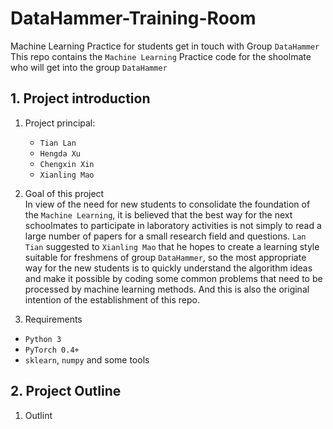 # DataHammer-Training-Room
Machine Learning Practice for students get in touch with Group `DataHammer`
This repo contains the `Machine Learning` Practice code for the shoolmate who will get into the group `DataHammer`

## 1. Project introduction
1. Project principal:  
   * `Tian Lan`
   * `Hengda Xu`
   * `Chengxin Xin`
   * `Xianling Mao`
  
2. Goal of this project  
  In view of the need for new students to consolidate the foundation of the `Machine Learning`, it is believed that the best way for the next schoolmates to participate in laboratory activities is not simply to read a large number of papers for a small research field and questions. `Lan Tian` suggested to `Xianling Mao` that he hopes to create a learning style suitable for freshmens of group `DataHammer`, so the most appropriate way for the new students is to quickly understand the algorithm ideas and make it possible by coding some common problems that need to be processed by machine learning methods. And this is also the original intention of the establishment of this repo.
  
3. Requirements
  * `Python 3`
  * `PyTorch 0.4+`
  * `sklearn`, `numpy` and some tools
 
## 2. Project Outline
1. Outlint
